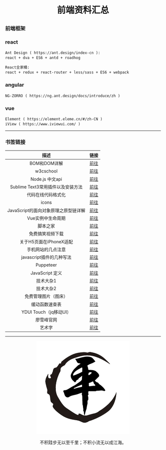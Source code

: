 # <p align='center'>前端资料汇总</p>

### 前端框架
### react
```
Ant Design ( https://ant.design/index-cn ):
react + dva + ES6 + antd + roadhog
```
```
React全家桶:
react + redux + react-router + less/sass + ES6 + webpack  
```
### angular

```
NG-ZORRO ( https://ng.ant.design/docs/introduce/zh )
```
### vue
```
Element ( https://element.eleme.cn/#/zh-CN )
iView ( https://www.iviewui.com/ )
```
 ***
 ### 书签链接

  描述 | 链接
  :---:  | --- 
  BOM和DOM详解 | [前往](https://www.jb51.net/article/55851.htm)
  w3cschool | [前往](http://www.w3school.com.cn/)
  Node.js 中文api | [前往](http://nodejs.cn/api/modules.html)
  Sublime Text3常用插件以及安装方法 | [前往](https://www.cnblogs.com/liuchaoH/p/6370008.html) 
  代码在线代码格式化 | [前往](http://tool.oschina.net/codeformat/xml)  
  icons | [前往](https://icomoon.io/app/#/select)
  JavaScript的面向对象原理之原型链详解 | [前往](https://www.cnblogs.com/pompey/p/6675559.html)   
  Vue实例中生命周期 | [前往](https://www.jb51.net/article/122069.htm)
  脚本之家 | [前往](https://www.jb51.net/)
  免费搞笑视频下载 | [前往](http://www.wymp48.com/spe_7_1.html)
  关于H5页面在iPhoneX适配 | [前往](https://www.cnblogs.com/lolDragon/p/7795174.html)
  手机网站的几点注意 | [前往](https://www.haorooms.com/post/phone_web)
  javascript插件的几种写法 | [前往](https://blog.csdn.net/qq_25065257/article/details/74690859)
  Puppeteer | [前往](https://zhaoqize.github.io/puppeteer-api-zh_CN/#/class-Page)
  JavaScript 定义 | [前往](http://javascript.ruanyifeng.com/)       
  技术大杂1 | [前往](https://github.com/reactnativecn/react-native-guide#%E5%B7%A5%E5%85%B7)
  技术大杂2 | [前往](http://www.daqianduan.com/nav)
  免费管理图片（图床） | [前往](https://imgchr.com/)
  缓动函数速查表 | [前往](https://easings.net/)
  YDUI Touch（jq移动UI） | [前往](http://www.ydui.org/) 
  廖雪峰官网 | [前往](https://www.liaoxuefeng.com/)
  艺术字 | [前往](http://www.akuziti.com/mb/)
	
  
***
<p align="center"><img width=300 src="https://github.com/yagaping/record/blob/master/img/ping.jpg" alt="山水"></p>
<p align="center">不积跬步无以至千里；不积小流无以成江海。</p>

